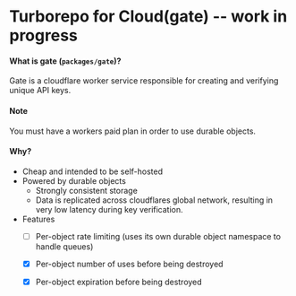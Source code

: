 # Turborepo for Cloud(gate) -- work in progress

#### What is gate (`packages/gate`)?
Gate is a cloudflare worker service responsible for creating and verifying unique API keys.

#### Note
You must have a workers paid plan in order to use durable objects.

#### Why?
- Cheap and intended to be self-hosted
- Powered by durable objects
  - Strongly consistent storage
  - Data is replicated across cloudflares global network, resulting in very low latency during key verification.
- Features
  - [ ] Per-object rate limiting (uses its own durable object namespace to handle queues)
  - [x] Per-object number of uses before being destroyed
  - [x] Per-object expiration before being destroyed

